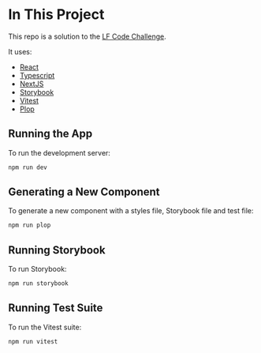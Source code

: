 # In This Project

This repo is a solution to the [LF Code Challenge](./code-challenge.mdx).

It uses:

- [React](https://react.dev/)
- [Typescript](https://www.typescriptlang.org/)
- [NextJS](https://nextjs.org/)
- [Storybook](https://storybook.js.org/)
- [Vitest](https://vitest.dev/)
- [Plop](https://www.npmjs.com/package/plop)

## Running the App

To run the development server:

```bash
npm run dev
```

## Generating a New Component

To generate a new component with a styles file, Storybook file and test file:

```bash
npm run plop
```

## Running Storybook

To run Storybook:

```bash
npm run storybook
```

## Running Test Suite

To run the Vitest suite:

```bash
npm run vitest
```

